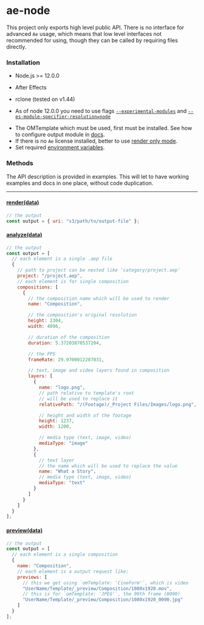 # ae-node

This project only exports high level public API. There is no interface for advanced `Ae` usage, which means that low level interfaces not recommended for using, though they can be called by requiring files directly. <br>

### Installation

* Node.js >= 12.0.0
* After Effects
* rclone (tested on v1.44)

* As of node 12.0.0 you need to use flags [`--experimental-modules`](https://nodejs.org/dist/latest-v12.x/docs/api/esm.html#esm_enabling) and 
[`--es-module-specifier-resolution=node`](https://nodejs.org/dist/latest-v12.x/docs/api/esm.html#esm_customizing_esm_specifier_resolution_algorithm)

- The OMTemplate which must be used, first must be installed. See how to configure
  output module in [docs](https://adobe.ly/23CcygY).
- If there is no `Ae` license installed, better to use [render only mode](https://adobe.ly/2c854g3).
- Set required [environment variables](/docs/environment-variables.md).

### Methods

The API description is provided in examples. This will let to have
working examples and docs in one place, without code duplication.

<hr>

#### [render(data)](./src/examples/render.js)

```js
// the output
const output = { uri: "s3/path/to/output-file" };
```

#### [analyze(data)](./src/examples/analyze.js)

```js
// the output
const output = [
  // each element is a single .aep file
  {
    // path to project can be nested like 'category/project.aep'
    project: "/project.aep",
    // each element is for single composition
    compositions: [
      {
        // the composition name which will be used to render
        name: "Composition",

        // the composition's original resolution
        height: 2304,
        width: 4096,

        // duration of the composition
        duration: 5.37203870537204,

        // the FPS
        frameRate: 29.9700012207031,

        // text, image and video layers found in composition
        layers: [
          {
            name: "logo.png",
            // path relative to template's root
            // will be used to replace it
            relativePath: "/(Footage)/_Project Files/Images/logo.png",

            // height and width of the footage
            height: 1237,
            width: 1200,

            // media type (text, image, video)
            mediaType: "image"
          },
          {
            // text layer
            // the name which will be used to replace the value
            name: "What a Story",
            // media type (text, image, video)
            mediaType: "text"
          }
        ]
      }
    ]
  }
];
```

#### [preview(data)](./src/examples/preview.js)

```js
// the output
const output = [
  // each element is a single composition
  {
    name: "Composition",
    // each element is a output request like:
    previews: [
      // this we get using `omTemplate: 'CineForm'`, which is video
      "UserName/Template/_preview/Composition/1080x1920.mov",
      // this is for `omTemplate: 'JPEG'`, the 90th frame (0090)
      "UserName/Template/_preview/Composition/1080x1920_0090.jpg"
    ]
  }
];
```

